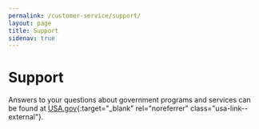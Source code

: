 ```yaml
---
permalink: /customer-service/support/
layout: page
title: Support
sidenav: true
---
```


# Support

Answers to your questions about government programs and services can be found at
[USA.gov](https://www.usa.gov){:target="\_blank" rel="noreferrer" class="usa-link--external"}.
